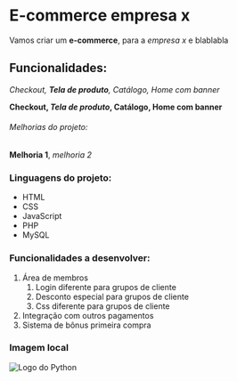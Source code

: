 # E-commerce empresa x

Vamos criar um **e-commerce**, para a *empresa x* e blablabla

## Funcionalidades:

_Checkout, **Tela de produto**, Catálogo, Home com banner_

**Checkout, _Tela de produto_, Catálogo, Home com banner**


###### Melhorias do projeto:

__Melhoria 1__, _melhoria 2_

### Linguagens do projeto:

* HTML
* CSS
* JavaScript
* PHP
* MySQL

### Funcionalidades a desenvolver:

1. Área de membros
    1. Login diferente para grupos de cliente
    2. Desconto especial para grupos de cliente
    3. Css diferente para grupos de cliente
2. Integração com outros pagamentos
3. Sistema de bônus primeira compra

### Imagem local

![Logo do Python](C:\Users\Jerusa\arquivos_1\ecommerce\img\python.jpg)